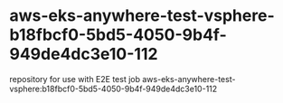 # aws-eks-anywhere-test-vsphere-b18fbcf0-5bd5-4050-9b4f-949de4dc3e10-112
repository for use with E2E test job aws-eks-anywhere-test-vsphere:b18fbcf0-5bd5-4050-9b4f-949de4dc3e10-112
